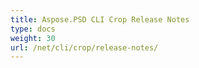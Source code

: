 ```yaml
---
title: Aspose.PSD CLI Crop Release Notes
type: docs
weight: 30
url: /net/cli/crop/release-notes/
---
```



